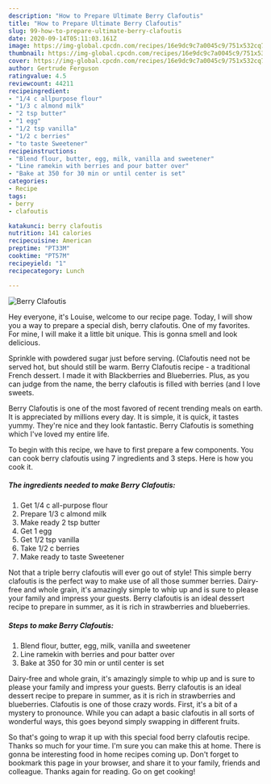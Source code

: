 ```yaml
---
description: "How to Prepare Ultimate Berry Clafoutis"
title: "How to Prepare Ultimate Berry Clafoutis"
slug: 99-how-to-prepare-ultimate-berry-clafoutis
date: 2020-09-14T05:11:03.161Z
image: https://img-global.cpcdn.com/recipes/16e9dc9c7a0045c9/751x532cq70/berry-clafoutis-recipe-main-photo.jpg
thumbnail: https://img-global.cpcdn.com/recipes/16e9dc9c7a0045c9/751x532cq70/berry-clafoutis-recipe-main-photo.jpg
cover: https://img-global.cpcdn.com/recipes/16e9dc9c7a0045c9/751x532cq70/berry-clafoutis-recipe-main-photo.jpg
author: Gertrude Ferguson
ratingvalue: 4.5
reviewcount: 44211
recipeingredient:
- "1/4 c allpurpose flour"
- "1/3 c almond milk"
- "2 tsp butter"
- "1 egg"
- "1/2 tsp vanilla"
- "1/2 c berries"
- "to taste Sweetener"
recipeinstructions:
- "Blend flour, butter, egg, milk, vanilla and sweetener"
- "Line ramekin with berries and pour batter over"
- "Bake at 350 for 30 min or until center is set"
categories:
- Recipe
tags:
- berry
- clafoutis

katakunci: berry clafoutis 
nutrition: 141 calories
recipecuisine: American
preptime: "PT33M"
cooktime: "PT57M"
recipeyield: "1"
recipecategory: Lunch

---
```



![Berry Clafoutis](https://img-global.cpcdn.com/recipes/16e9dc9c7a0045c9/751x532cq70/berry-clafoutis-recipe-main-photo.jpg)

Hey everyone, it's Louise, welcome to our recipe page. Today, I will show you a way to prepare a special dish, berry clafoutis. One of my favorites. For mine, I will make it a little bit unique. This is gonna smell and look delicious.

Sprinkle with powdered sugar just before serving. (Clafoutis need not be served hot, but should still be warm. Berry Clafoutis recipe - a traditional French dessert. I made it with Blackberries and Blueberries. Plus, as you can judge from the name, the berry clafoutis is filled with berries (and I love sweets.

Berry Clafoutis is one of the most favored of recent trending meals on earth. It is appreciated by millions every day. It is simple, it is quick, it tastes yummy. They're nice and they look fantastic. Berry Clafoutis is something which I've loved my entire life.


To begin with this recipe, we have to first prepare a few components. You can cook berry clafoutis using 7 ingredients and 3 steps. Here is how you cook it.

<!--inarticleads1-->

##### The ingredients needed to make Berry Clafoutis:

1. Get 1/4 c all-purpose flour
1. Prepare 1/3 c almond milk
1. Make ready 2 tsp butter
1. Get 1 egg
1. Get 1/2 tsp vanilla
1. Take 1/2 c berries
1. Make ready to taste Sweetener


Not that a triple berry clafoutis will ever go out of style! This simple berry clafoutis is the perfect way to make use of all those summer berries. Dairy-free and whole grain, it&#39;s amazingly simple to whip up and is sure to please your family and impress your guests. Berry clafoutis is an ideal dessert recipe to prepare in summer, as it is rich in strawberries and blueberries. 

<!--inarticleads2-->

##### Steps to make Berry Clafoutis:

1. Blend flour, butter, egg, milk, vanilla and sweetener
1. Line ramekin with berries and pour batter over
1. Bake at 350 for 30 min or until center is set


Dairy-free and whole grain, it&#39;s amazingly simple to whip up and is sure to please your family and impress your guests. Berry clafoutis is an ideal dessert recipe to prepare in summer, as it is rich in strawberries and blueberries. Clafoutis is one of those crazy words. First, it&#39;s a bit of a mystery to pronounce. While you can adapt a basic clafoutis in all sorts of wonderful ways, this goes beyond simply swapping in different fruits. 

So that's going to wrap it up with this special food berry clafoutis recipe. Thanks so much for your time. I'm sure you can make this at home. There is gonna be interesting food in home recipes coming up. Don't forget to bookmark this page in your browser, and share it to your family, friends and colleague. Thanks again for reading. Go on get cooking!
